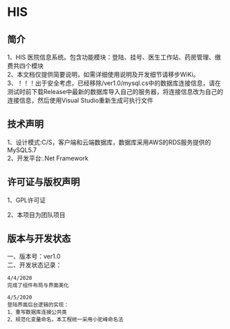 # HIS
## 简介
1、HIS 医院信息系统。包含功能模块：登陆、挂号、医生工作站、药房管理、缴费共四个模块  
2、本文档仅提供简要说明，如需详细使用说明及开发细节请移步WiKi。  
3、！！！出于安全考虑，已经移除/ver1.0/mysql.cs中的数据库连接信息，请在测试时前下载Release中最新的数据库导入自己的服务器，将连接信息改为自己的连接信息，然后使用Visual Studio重新生成可执行文件

## 技术声明
1、设计模式:C/S，客户端和云端数据库，数据库采用AWS的RDS服务提供的MySQL5.7  
2、开发平台:.Net Framework

## 许可证与版权声明
1、GPL许可证  
  
2、本项目为团队项目

## 版本与开发状态
一、版本号：ver1.0  
二、开发状态记录：  
    
    4/4/2020  
    完成了组件布局与界面美化
    
    4/5/2020
    登陆界面后台逻辑的实现：
    1、重写数据库连接公共类
    2、规范化变量命名，本工程统一采用小驼峰命名法
  


    
